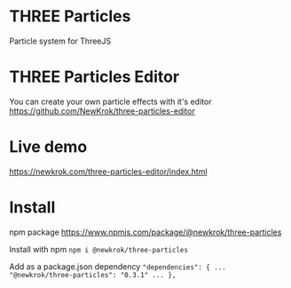# THREE Particles

Particle system for ThreeJS

# THREE Particles Editor

You can create your own particle effects with it's editor https://github.com/NewKrok/three-particles-editor

# Live demo

https://newkrok.com/three-particles-editor/index.html

# Install

npm package https://www.npmjs.com/package/@newkrok/three-particles

Install with npm
`npm i @newkrok/three-particles`

Add as a package.json dependency
`"dependencies": { ... "@newkrok/three-particles": "0.3.1" ... }, `
